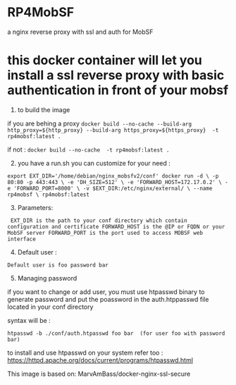 # RP4MobSF
a nginx reverse proxy with ssl and auth for MobSF

this docker container will let you install a ssl reverse proxy with basic authentication in front of your mobsf 
==

1) to build the image 

if you are behing a proxy 
  ``docker build --no-cache --build-arg http_proxy=${http_proxy} --build-arg https_proxy=${https_proxy}  -t rp4mobsf:latest .``

if not :
  ``docker build --no-cache  -t rp4mobsf:latest . ``

2) you have a run.sh you can customize for your need :

  ``
  export EXT_DIR='/home/debian/nginx_mobsfv2/conf'
  docker run -d \
  -p 80:80 -p 443:443 \
  -e 'DH_SIZE=512' \
  -e 'FORWARD_HOST=172.17.0.2' \
  -e 'FORWARD_PORT=8000' \
  -v $EXT_DIR:/etc/nginx/external/ \
  --name rp4mobsf \
  rp4mobsf:latest ``

3) Parameters:

 ``
  EXT_DIR is the path to your conf directory which contain configuration and certificate
  FORWARD_HOST is the @IP or FQDN or your MobSF server
  FORWARD_PORT is the port used to access MOBSF web interface``

4) Default user :

``Default user is foo password bar``

5) Managing password 

if you want to change or add user, you must use htpasswd binary to generate password and put the poassword in the auth.htppasswd file located in your conf directory 

syntax will be :

  ``htpasswd -b ./conf/auth.htpasswd foo bar  (for user foo with password bar) ``

to install and use htpasswd on your system refer too : 
https://httpd.apache.org/docs/current/programs/htpasswd.html


This image is based on:
MarvAmBass/docker-nginx-ssl-secure
